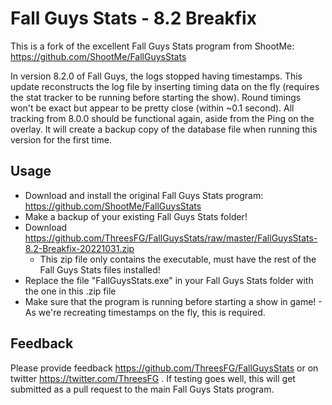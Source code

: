 # Fall Guys Stats - 8.2 Breakfix

This is a fork of the excellent Fall Guys Stats program from ShootMe: https://github.com/ShootMe/FallGuysStats

In version 8.2.0 of Fall Guys, the logs stopped having timestamps. This update reconstructs the log file by inserting timing data on the fly (requires the stat tracker to be running before starting the show). Round timings won't be exact but appear to be pretty close (within ~0.1 second). All tracking from 8.0.0 should be functional again, aside from the Ping on the overlay. It will create a backup copy of the database file when running this version for the first time.

## Usage

  - Download and install the original Fall Guys Stats program: https://github.com/ShootMe/FallGuysStats
  - Make a backup of your existing Fall Guys Stats folder!
  - Download https://github.com/ThreesFG/FallGuysStats/raw/master/FallGuysStats-8.2-Breakfix-20221031.zip
    - This zip file only contains the executable, must have the rest of the Fall Guys Stats files installed!
  - Replace the file "FallGuysStats.exe" in your Fall Guys Stats folder with the one in this .zip file
  - Make sure that the program is running before starting a show in game! - As we're recreating timestamps on the fly, this is required.
  
## Feedback

Please provide feedback https://github.com/ThreesFG/FallGuysStats or on twitter https://twitter.com/ThreesFG . If testing goes well, this will get submitted as a pull request to the main Fall Guys Stats program.
